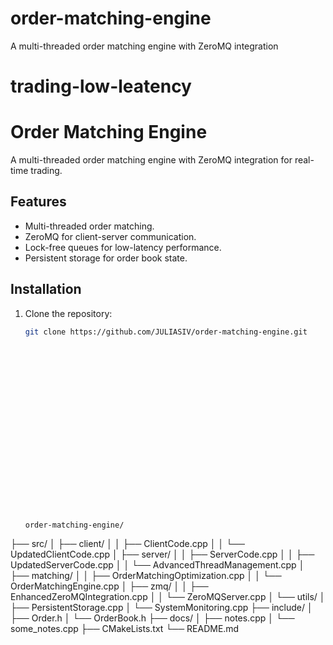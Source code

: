 # order-matching-engine
A multi-threaded order matching engine with ZeroMQ integration
# trading-low-leatency
 

# Order Matching Engine

A multi-threaded order matching engine with ZeroMQ integration for real-time trading.

## Features
- Multi-threaded order matching.
- ZeroMQ for client-server communication.
- Lock-free queues for low-latency performance.
- Persistent storage for order book state.

## Installation
1. Clone the repository:
   ```bash
   git clone https://github.com/JULIASIV/order-matching-engine.git





















   order-matching-engine/
├── src/
│   ├── client/
│   │   ├── ClientCode.cpp
│   │   └── UpdatedClientCode.cpp
│   ├── server/
│   │   ├── ServerCode.cpp
│   │   ├── UpdatedServerCode.cpp
│   │   └── AdvancedThreadManagement.cpp
│   ├── matching/
│   │   ├── OrderMatchingOptimization.cpp
│   │   └── OrderMatchingEngine.cpp
│   ├── zmq/
│   │   ├── EnhancedZeroMQIntegration.cpp
│   │   └── ZeroMQServer.cpp
│   └── utils/
│       ├── PersistentStorage.cpp
│       └── SystemMonitoring.cpp
├── include/
│   ├── Order.h
│   └── OrderBook.h
├── docs/
│   ├── notes.cpp
│   └── some_notes.cpp
├── CMakeLists.txt
└── README.md
